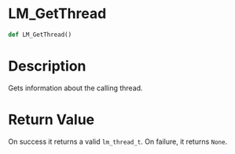 # LM_GetThread

```python
def LM_GetThread()
```

# Description

Gets information about the calling thread.

# Return Value

On success it returns a valid `lm_thread_t`. On failure, it returns `None`.

